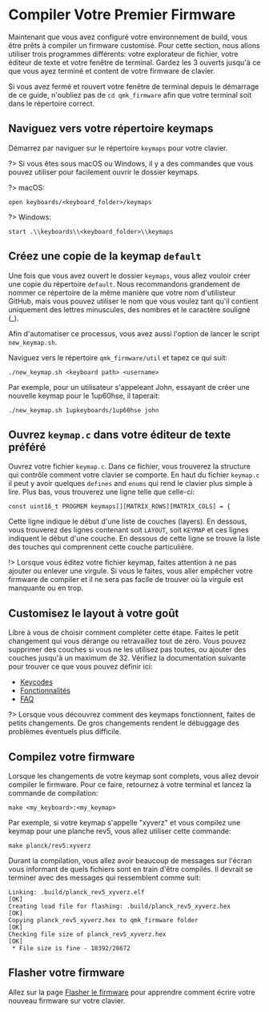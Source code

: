 # Compiler Votre Premier Firmware

Maintenant que vous avez configuré votre environnement de build, vous être prêts à compiler un firmware customisé. Pour cette section, nous allons utiliser trois programmes différents: votre explorateur de fichier, votre éditeur de texte et votre fenêtre de terminal. Gardez les 3 ouverts jusqu'à ce que vous ayez terminé et content de votre firmware de clavier.

Si vous avez fermé et rouvert votre fenêtre de terminal depuis le démarrage de ce guide, n'oubliez pas de `cd qmk_firmware` afin que votre terminal soit dans le répertoire correct.

## Naviguez vers votre répertoire keymaps

Démarrez par naviguer sur le répertoire `keymaps` pour votre clavier.

?> Si vous êtes sous macOS ou Windows, il y a des commandes que vous pouvez utiliser pour facilement ouvrir le dossier keymaps.

?> macOS:

    open keyboards/<keyboard_folder>/keymaps

?> Windows:

    start .\\keyboards\\<keyboard_folder>\\keymaps

## Créez une copie de la keymap `default`

Une fois que vous avez ouvert le dossier `keymaps`, vous allez vouloir créer une copie du répertoire `default`. Nous recommandons grandement de nommer ce répertoire de la même manière que votre nom d'utilisteur GitHub, mais vous pouvez utiliser le nom que vous voulez tant qu'il contient uniquement des lettres minuscules, des nombres et le caractère souligné (_).

Afin d'automatiser ce processus, vous avez aussi l'option de lancer le script `new_keymap.sh`.

Naviguez vers le répertoire `qmk_firmware/util` et tapez ce qui suit:

```
./new_keymap.sh <keyboard path> <username>
```

Par exemple, pour un utilisateur s'appeleant John, essayant de créer une nouvelle keymap pour le 1up60hse, il taperait:

```
./new_keymap.sh 1upkeyboards/1up60hse john
```

## Ouvrez `keymap.c` dans votre éditeur de texte préféré

Ouvrez votre fichier `keymap.c`. Dans ce fichier, vous trouverez la structure qui contrôle comment votre clavier se comporte. En haut du fichier `keymap.c` il peut y avoir quelques `defines` and `enums` qui rend le clavier plus simple à lire. Plus bas, vous trouverez une ligne telle que celle-ci:

    const uint16_t PROGMEM keymaps[][MATRIX_ROWS][MATRIX_COLS] = {

Cette ligne indique le début d'une liste de couches (layers). En dessous, vous trouverez des lignes contenant soit `LAYOUT`, soit `KEYMAP` et ces lignes indiquent le début d'une couche. En dessous de cette ligne se trouve la liste des touches qui comprennent cette couche particulière.

!> Lorsque vous éditez votre fichier keymap, faites attention à ne pas ajouter ou enlever une virgule. Si vous le faites, vous aller empêcher votre firmware de compiler et il ne sera pas facile de trouver où la virgule est manquante ou en trop.

## Customisez le layout à votre goût

Libre à vous de choisir comment compléter cette étape. Faites le petit changement qui vous dérange ou retravaillez tout de zéro. Vous pouvez supprimer des couches si vous ne les utilisez pas toutes, ou ajouter des couches jusqu'à un maximum de 32. Vérifiez la documentation suivante pour trouver ce que vous pouvez définir ici:

* [Keycodes](keycodes.md)
* [Fonctionnalités](features.md)
* [FAQ](faq.md)

?> Lorsque vous découvrez comment des keymaps fonctionnent, faites de petits changements. De gros changements rendent le débuggage des problèmes éventuels plus difficile.

## Compilez votre firmware

Lorsque les changements de votre keymap sont complets, vous allez devoir compiler le firmware. Pour ce faire, retournez à votre terminal et lancez la commande de compilation:

    make <my_keyboard>:<my_keymap>

Par exemple, si votre keymap s'appelle "xyverz" et vous compilez une keymap pour une planche rev5, vous allez utiliser cette commande:

    make planck/rev5:xyverz

Durant la compilation, vous allez avoir beaucoup de messages sur l'écran vous informant de quels fichiers sont en train d'être compilés. Il devrait se terminer avec des messages qui ressemblent comme suit:

```
Linking: .build/planck_rev5_xyverz.elf                                                              [OK]
Creating load file for flashing: .build/planck_rev5_xyverz.hex                                      [OK]
Copying planck_rev5_xyverz.hex to qmk_firmware folder                                               [OK]
Checking file size of planck_rev5_xyverz.hex                                                        [OK]
 * File size is fine - 18392/28672
```

## Flasher votre firmware

Allez sur la page [Flasher le firmware](fr-FR/newbs_flashing.md) pour apprendre comment écrire votre nouveau firmware sur votre clavier.
